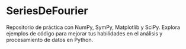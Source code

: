 # SeriesDeFourier
Repositorio de práctica con NumPy, SymPy, Matplotlib y SciPy. Explora ejemplos de código para mejorar tus habilidades en el análisis y procesamiento de datos en Python.

